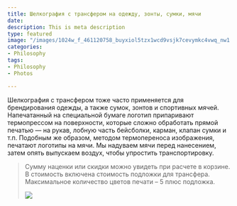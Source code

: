 ```yaml
---
title: Шелкография с трансфером на одежду, зонты, сумки, мячи
date: 
description: This is meta description
type: featured
image: "/images/1024w_f_461120758_buyxiol5tzx1wcd9vsjk7cevymkc4vwq_nw1.jpg"
categories:
- Philosophy
tags:
- Philosophy
- Photos

---
```

Шелкография с трансфером тоже часто применяется для брендирования одежды, а также сумок, зонтов и спортивных мячей. Напечатанный на специальной бумаге логотип припаривают термопрессом на поверхности, которые сложно обработать прямой печатью — на рукав, лобную часть бейсболки, карман, клапан сумки и т.п. Подобным же образом, методом термопереноса изображения, печатают логотипы на мячи. Мы надуваем мячи перед нанесением, затем опять выпускаем воздух, чтобы упростить транспортировку.

> Сумму наценки или скидки можно увидеть при расчете в корзине.  
> В стоимость включена стоимость подложки для трансфера.  
> Максимальное количество цветов печати – 5 плюс подложка.
>
> ![](/images/fafd5233c19a171c319338db013ebaeb.jpg)